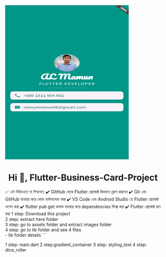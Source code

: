 
<img src="./card.gif" width="400" height="500">
<h1 align="center">Hi 👋, Flutter-Business-Card-Project </h1>
✅ এই ভিডিওতে যা শিখবেন:
✔️ GitHub থেকে Flutter প্রোজেক্ট কিভাবে ক্লোন করবেন
✔️ Git এবং GitHub ব্যবহার করে কোড ডাউনলোড করা
✔️ VS Code এবং Android Studio তে Flutter প্রোজেক্ট ওপেন করা
✔️ flutter pub get কমান্ড ব্যবহার করে dependencies ফিক্স করা
✔️ Flutter প্রোজেক্ট রান করা
1 step: Download this project</br>
2 step: extract here folder </br>
3 step: go to assets folder and extract images folder </br>
4 step: go to lib folder and see 4 files </br>
- lib folder details 
   ```
   
   1 step: main.dart
   2 step:gradient_container
   3 step: styling_text
   4 step: dice_roller   
   ```
